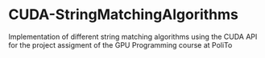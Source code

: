 # CUDA-StringMatchingAlgorithms
Implementation of different string matching algorithms using the CUDA API for the project assigment of the GPU Programming course at PoliTo
